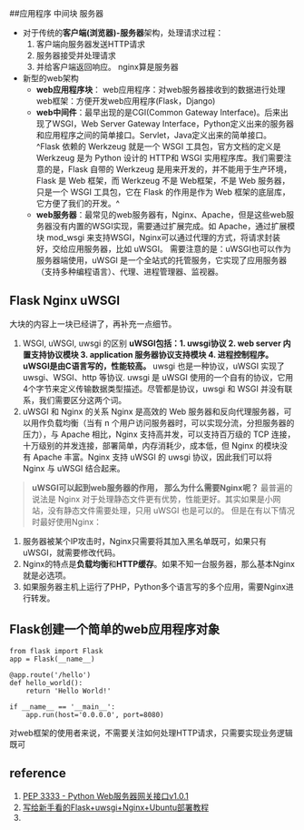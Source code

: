 ##应用程序 中间块 服务器

- 对于传统的**客户端(浏览器)-服务器**架构，处理请求过程：
	1. 客户端向服务器发送HTTP请求
	2. 服务器接受并处理请求
	3. 并给客户端返回响应。
	nginx算是服务器
- 新型的web架构
	- **web应用程序块**：
		web应用程序：对web服务器接收到的数据进行处理
	 	web框架：方便开发web应用程序(Flask，Django)
	- **web中间件**：最早出现的是CGI(Common Gateway Interface)。后来出现了WSGI，Web Server Gateway Interface，Python定义出来的服务器和应用程序之间的简单接口。Servlet，Java定义出来的简单接口。
	^Flask 依赖的 Werkzeug 就是一个 WSGI 工具包，官方文档的定义是 Werkzeug 是为 Python 设计的 HTTP和 WSGI 实用程序库。我们需要注意的是，Flask 自带的 Werkzeug 是用来开发的，并不能用于生产环境，Flask 是 Web 框架，而 Werkzeug 不是 Web框架，不是 Web 服务器，只是一个 WSGI 工具包，它在 Flask 的作用是作为 Web 框架的底层库，它方便了我们的开发。^
	- **web服务器**：最常见的web服务器有，Nginx、Apache，但是这些web服务器没有内置的WSGI实现，需要通过扩展完成。如 Apache，通过扩展模块 mod_wsgi 来支持WSGI，Nginx可以通过代理的方式，将请求封装好，交给应用服务器，比如 uWSGI。
	需要注意的是：uWSGI也可以作为服务器端使用，uWSGI 是一个全站式的托管服务，它实现了应用服务器（支持多种编程语言）、代理、进程管理器、监视器。
	
## Flask Nginx uWSGI
大块的内容上一块已经讲了，再补充一点细节。
1. WSGI, uWSGI, uwsgi 的区别
**uWSGI包括：1. uwsgi协议 2. web server 内置支持协议模块 3. application 服务器协议支持模块 4.  进程控制程序。uWSGI是由C语言写的，性能较高。**
uwsgi 也是一种协议，uWSGI 实现了 uwsgi、WSGI、http 等协议.
uwsgi 是 uWSGI 使用的一个自有的协议，它用4个字节来定义传输数据类型描述。尽管都是协议，uwsgi 和 WSGI 并没有联系，我们需要区分这两个词。
2. uWSGI 和 Nginx 的关系
Nginx 是高效的 Web 服务器和反向代理服务器，可以用作负载均衡（当有 n 个用户访问服务器时，可以实现分流，分担服务器的压力），与 Apache 相比，Nginx 支持高并发，可以支持百万级的 TCP 连接，十万级别的并发连接，部署简单，内存消耗少，成本低，但 Nginx 的模块没有 Apache 丰富。Nginx 支持 uWSGI 的 uwsgi 协议，因此我们可以将 Nginx 与 uWSGI 结合起来。 
> **uWSGI可以起到web服务器的作用， 那么为什么需要Nginx呢？**
最普遍的说法是 Nginx 对于处理静态文件更有优势，性能更好。其实如果是小网站，没有静态文件需要处理，只用 uWSGI 也是可以的。
但是在有以下情况时最好使用Nginx：
1. 服务器被某个IP攻击时，Nginx只需要将其加入黑名单既可，如果只有uWSGI，就需要修改代码。
2. Nginx的特点是**负载均衡**和**HTTP缓存**。如果不知一台服务器，那么基本Nginx就是必选项。
3. 如果服务器主机上运行了PHP，Python多个语言写的多个应用，需要Nginx进行转发。

## Flask创建一个简单的web应用程序对象
~~~
from flask import Flask
app = Flask(__name__)

@app.route('/hello')
def hello_world():
    return 'Hello World!'

if __name__ == '__main__':
    app.run(host='0.0.0.0', port=8080)
~~~
对web框架的使用者来说，不需要关注如何处理HTTP请求，只需要实现业务逻辑既可

## reference
1. [PEP 3333 - Python Web服务器网关接口v1.0.1](https://www.python.org/dev/peps/pep-3333/#middleware-components-that-play-both-sides)
2. [写给新手看的Flask+uwsgi+Nginx+Ubuntu部署教程](https://knarfeh.com/2016/06/11/%E5%86%99%E7%BB%99%E6%96%B0%E6%89%8B%E7%9C%8B%E7%9A%84Flask+uwsgi+Nginx+Ubuntu%E9%83%A8%E7%BD%B2%E6%95%99%E7%A8%8B/)
3. 

